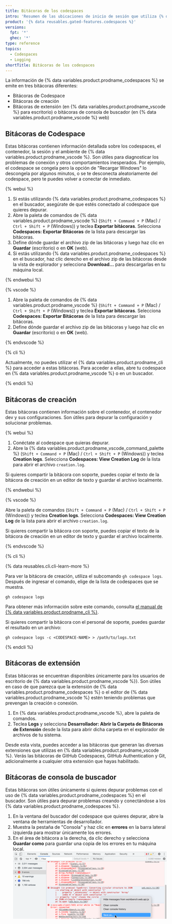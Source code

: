 ```yaml
---
title: Bitácoras de los codespaces
intro: 'Resumen de las ubicaciones de inicio de sesión que utiliza {% data variables.product.prodname_codespaces %}.'
product: '{% data reusables.gated-features.codespaces %}'
versions:
  fpt: '*'
  ghec: '*'
type: reference
topics:
  - Codespaces
  - Logging
shortTitle: Bitácoras de los codespaces
---
```



La información de {% data variables.product.prodname_codespaces %} se emite en tres bitácoras diferentes:

- Bitácoras de Codespace
- Bitácoras de creación
- Bitácoras de extensión (en {% data variables.product.prodname_vscode %} para escritorio) o bitácoras de consola de buscador (en {% data variables.product.prodname_vscode %} web)

## Bitácoras de Codespace

Estas bitácoras contienen información detallada sobre los codespaces, el contenedor, la sesión y el ambiente de {% data variables.product.prodname_vscode %}. Son útiles para diagnosticar los problemas de conexión y otros comportamientos inesperados. Por ejemplo, el codespace se congela pero la opción de "Recargar Windows" lo descongela por algunos minutos, o se te desconecta aleatoriamente del codespace, pero te puedes volver a conectar de inmediato.

{% webui %}

1. Si estás utilizando {% data variables.product.prodname_codespaces %} en el buscador, asegúrate de que estés conectado al codespace que quieres depurar.
1. Abre la paleta de comandos de {% data variables.product.prodname_vscode %} (`Shift + Command + P` (Mac) / `Ctrl + Shift + P` (Windows)) y teclea **Exportar bitácoras**. Selecciona **Codespaces: Exportar Bitácoras** de la lista para descargar las bitácoras.
1. Define dónde guardar el archivo zip de las bitácoras y luego haz clic en **Guardar** (escritorio) o en **OK** (web).
1. Si estás utilizando {% data variables.product.prodname_codespaces %} en el buscador, haz clic derecho en el archivo zip de las bitácoras desde la vista de explorador y selecciona **Download…** para descargarlas en tu máquina local.

{% endwebui %}

{% vscode %}

1. Abre la paleta de comandos de {% data variables.product.prodname_vscode %} (`Shift + Command + P` (Mac) / `Ctrl + Shift + P` (Windows)) y teclea **Exportar bitácoras**. Selecciona **Codespaces: Exportar Bitácoras** de la lista para descargar las bitácoras.
1. Define dónde guardar el archivo zip de las bitácoras y luego haz clic en **Guardar** (escritorio) o en **OK** (web).

{% endvscode %}

{% cli %}

Actualmente, no puedes utilizar el {% data variables.product.prodname_cli %} para acceder a estas bitácoras. Para acceder a ellas, abre tu codespace en {% data variables.product.prodname_vscode %} o en un buscador.

{% endcli %}

## Bitácoras de creación

Estas bitácoras contienen información sobre el contenedor, el contenedor dev y sus configuraciones. Son útiles para depurar la configuración y solucionar problemas.


{% webui %}

1. Conéctate al codespace que quieras depurar.
2. Abre la {% data variables.product.prodname_vscode_command_palette %} (`Shift + Command + P` (Mac) / `Ctrl + Shift + P` (Windows)) y teclea **Creation logs**. Selecciona **Codespaces: View Creation Log** de la lista para abrir el archivo `creation.log`.

Si quieres compartir la bitácora con soporte, puedes copiar el texto de la bitácora de creación en un editor de texto y guardar el archivo localmente.

{% endwebui %}

{% vscode %}

Abre la paleta de comandos (`Shift + Command + P` (Mac) / `Ctrl + Shift + P` (Windows)) y teclea **Creation logs**. Selecciona **Codespaces: View Creation Log** de la lista para abrir el archivo `creation.log`.

Si quieres compartir la bitácora con soporte, puedes copiar el texto de la bitácora de creación en un editor de texto y guardar el archivo localmente.

{% endvscode %}

{% cli %}

{% data reusables.cli.cli-learn-more %}

Para ver la bitácora de creación, utiliza el subcomando `gh codespace logs`. Después de ingresar el comando, elige de la lista de codespaces que se muestra.

```shell
gh codespace logs
```

Para obtener más información sobre este comando, consulta [el manual de {% data variables.product.prodname_cli %}](https://cli.github.com/manual/gh_codespace_logs).

Si quieres compartir la bitácora con el personal de soporte, puedes guardar el resultado en un archivo:

```shell
gh codespace logs -c <CODESPACE-NAME> > /path/to/logs.txt
```

{% endcli %}

## Bitácoras de extensión

Estas bitácoras se encuentran disponibles únicamente para los usuarios de escritorio de {% data variables.product.prodname_vscode %}}. Son útiles en caso de que parezca que la extensión de {% data variables.product.prodname_codespaces %} o el editor de {% data variables.product.prodname_vscode %} estén teniendo problemas que prevengan la creación o conexión.

1. En {% data variables.product.prodname_vscode %}, abre la paleta de comandos.
1. Teclea **Logs** y selecciona **Desarrollador: Abrir la Carpeta de Bitácoras de Extensión** desde la lista para abrir dicha carpeta en el explorador de archivos de tu sistema.

Desde esta vista, puedes acceder a las bitácoras que generan las diversas extensiones que utilizas en {% data variables.product.prodname_vscode %}. Verás las bitácoras de GitHub Codespaces, GitHub Authentication y Git, adicionalmente a cualquier otra extensión que hayas habilitado.

## Bitácoras de consola de buscador

Estas bitácoras son útiles únicamente si quieres depurar problemas con el uso de {% data variables.product.prodname_codespaces %} en el buscador. Son útiles para depurar problemas creando y conectándose a los {% data variables.product.prodname_codespaces %}.

1. En la ventana del buscador del codespace que quieres depurar, abre la ventana de herramientas de desarrollador.
1. Muestra la pestaña de "Consola" y haz clic en **errores** en la barra lateral izquierda para mostrar únicamente los errores.
1. En el área de bitácora a la derecha, da clic derecho y selecciona **Guardar como** para guardar una copia de los errores en tu máquina local. ![Guardar los errores](/assets/images/help/codespaces/browser-console-log-save.png)
